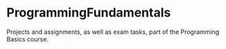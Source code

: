# ProgrammingFundamentals
Projects and assignments, as well as exam tasks, part of the Programming Basics course.
